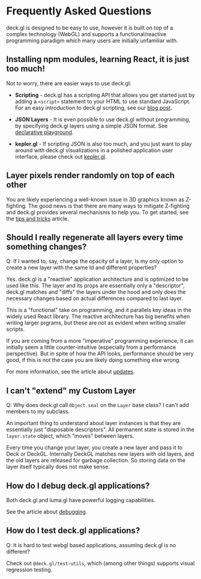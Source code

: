 # Frequently Asked Questions

deck.gl is designed to be easy to use, however it is built on top of a complex technology (WebGL) and supports a functional/reactive programming paradigm which many users are initially unfamiliar with.


## Installing npm modules, learning React, it is just too much!

Not to worry, there are easier ways to use deck.gl:

* **Scripting** - deck.gl has a scripting API that allows you get started just by adding a `<script>` statement to your HTML to use standard JavaScript. For an easy introduction to deck.gl scripting, see our [blog post](https://medium.com/vis-gl/start-scripting-with-deck-gl-c9036d7a6011).

* **JSON Layers** - It is even possible to use deck.gl without programming, by specifying deck.gl layers using a simple JSON format. See [declarative playground](https://deck.gl/playground).

* **kepler.gl** - If scripting JSON is also too much, and you just want to play around with deck.gl visualizations in a polished application user interface, please check out [kepler.gl](http://kepler.gl/).


## Layer pixels render randomly on top of each other

You are likely experiencing a well-known issue in 3D graphics known as Z-fighting. The good news is that there are many ways to mitigate Z-fighting and deck.gl provides several mechanisms to help you. To get started, see the [tips and tricks](./developer-guide/tips-and-tricks.md) article.


## Should I really regenerate all layers every time something changes?

Q: If I wanted to, say, change the opacity of a layer, Is my only option to create a new layer with the same Id and different properties?

Yes. deck.gl is a "reactive" application architecture and is optimized to be used like this. The layer and its props are essentially only a "descriptor", deck.gl matches and "diffs" the layers under the hood and only does the necessary changes based on actual differences compared to last layer.

This is a "functional" take on programming, and it parallels key ideas in the widely used React library. The reactive architecture has big benefits when writing larger prgrams, but these are not as evident when writing smaller scripts.

If you are coming from a more "imperative" programming experience, it can initially seem a little counter-intuitive (especially from a performance perspective). But in spite of how the API looks, performance should be very good, if this is not the case you are likely doing something else wrong.

For more information, see the article about [updates](./developer-guide/performance.md).


## I can't "extend" my Custom Layer

Q: Why does deck.gl call `Object.seal` on the `Layer` base class? I can't add members to my subclass.

An important thing to understand about layer instances is that they are essentially just "disposable descriptors". All permanent state is stored in the `layer.state` object, which "moves" between layers.

Every time you change your layer, you create a new layer and pass it to Deck or DeckGL. Internally DeckGL matches new layers with old layers, and the old layers are released for garbage collection. So storing data on the layer itself typically does not make sense.


## How do I **debug** deck.gl applications?

Both deck.gl and luma.gl have powerful logging capabilities.

See the article about [debugging](./developer-guide/debugging.md).


## How do I **test** deck.gl applications?

Q: It is hard to test webgl based applications, assuming deck.gl is no different?

Check out `@deck.gl/test-utils`, which (among other things) supports visual regression testing.
